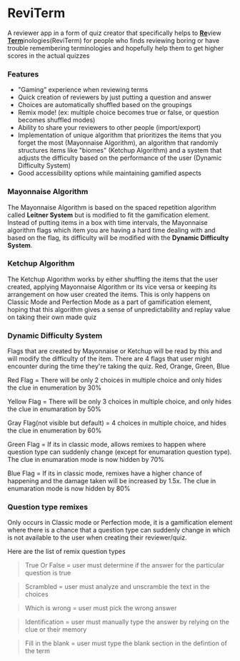<h1> ReviTerm </h1>
A reviewer app in a form of quiz creator that specifically helps to <b><u>Re</u></b>view <b><u>Term</u></b>inologies(ReviTerm) for people who finds reviewing boring or have trouble remembering terminologies and hopefully help them to get higher scores in the actual quizzes

<h3> Features </h3>
<ul>
  <li> "Gaming" experience when reviewing terms </li>
  <li> Quick creation of reviewers by just putting a question and answer </li>
  <li> Choices are automatically shuffled based on the groupings </li>
  <li> Remix mode! (ex: multiple choice becomes true or false, or question becomes shuffled modes)</li>
  <li> Ability to share your reviewers to other people (import/export) </li>
  <li> Implementation of unique algorithm that prioritizes the items that you forget the most (Mayonnaise Algorithm), an algorithm that randomly structures items like "biomes" (Ketchup Algorithm) and a system that adjusts the difficulty based on the performance of the user (Dynamic Difficulty System)</li>
  <li> Good accessibility options while maintaining gamified aspects </li>
</ul>

<h3> Mayonnaise Algorithm </h3>
The Mayonnaise Algorithm is based on the spaced repetition algorithm called <b>Leitner System</b> but is modified to fit the gamification element. Instead of putting items in a box with time intervals, the Mayonnaise algorithm flags which item you are having a hard time dealing with and based on the flag, its difficulty will be modified with the <b>Dynamic Difficulty System</b>.

<h3> Ketchup Algorithm </h3>
The Ketchup Algorithm works by either shuffling the items that the user created, applying Mayonnaise Algorithm or its vice versa or keeping its arrangement on how user created the items. This is only happens on Classic Mode and Perfection Mode as a part of gamification element, hoping that this algorithm gives a sense of unpredictability and replay value on taking their own made quiz

<h3> Dynamic Difficulty System </h3>
Flags that are created by Mayonnaise or Ketchup will be read by this and will modify the difficulty of the item. There are 4 flags that user might encounter during the time they're taking the quiz. Red, Orange, Green, Blue

Red Flag = There will be only 2 choices in multiple choice and only hides the clue in enumeration by 30%

Yellow Flag = There will be only 3 choices in multiple choice, and only hides the clue in enumaration by 50%

Gray Flag(not visible but default) = 4 choices in multiple choice, and hides the clue in enumeration by 60%

Green Flag = If its in classic mode, allows remixes to happen where question type can suddenly change (except for enumaration question type). The clue in enumaration mode is now hidden by 70%

Blue Flag = If its in classic mode, remixes have a higher chance of happening and the damage taken will be increased by 1.5x. The clue in enumaration mode is now hidden by 80%

<h3>Question type remixes</h3>
Only occurs in Classic mode or Perfection mode, it is a gamification element where there is a chance that a question type can suddenly change in which is not available to the user when creating their reviewer/quiz.

Here are the list of remix question types
> True Or False = user must determine if the answer for the particular question is true

> Scrambled = user must analyze and unscramble the text in the choices

> Which is wrong = user must pick the wrong answer

> Identification = user must manually type the answer by relying on the clue or their memory

> Fill in the blank = user must type the blank section in the defintion of the term






